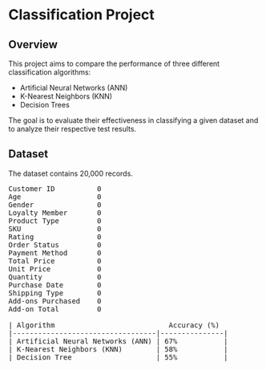# Classification Project

## Overview

This project aims to compare the performance of three different classification algorithms: 
- Artificial Neural Networks (ANN)
- K-Nearest Neighbors (KNN)
- Decision Trees

The goal is to evaluate their effectiveness in classifying a given dataset and to analyze their respective test results.

## Dataset
The dataset contains 20,000 records.
<pre>
Customer ID          0
Age                  0
Gender               0
Loyalty Member       0
Product Type         0
SKU                  0
Rating               0
Order Status         0
Payment Method       0
Total Price          0
Unit Price           0
Quantity             0
Purchase Date        0
Shipping Type        0
Add-ons Purchased    0
Add-on Total         0

| Algorithm                           Accuracy (%) 
|----------------------------------|---------------|  
| Artificial Neural Networks (ANN) | 67%           |  
| K-Nearest Neighbors (KNN)        | 58%           |  
| Decision Tree                    | 55%           |
</pre>